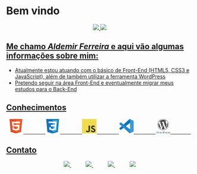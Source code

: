 <h1> Bem vindo </h1>

<div align="center">
  <a href="https://github.com/aldemirferreira44">
  <img height="150em" src="https://github-readme-stats.vercel.app/api?username=aldemirferreira44&show_icons=true&theme=algolia&include_all_commits=true&count_private=true"/>
  <img height="150em" src="https://github-readme-stats.vercel.app/api/top-langs/?username=aldemirferreira44&layout=compact&langs_count=7&theme=algolia"/>
</div>

 <h2> Me chamo <em>Aldemir Ferreira</em> e aqui vão algumas informações sobre mim: </h2>
<ul>
 <li> Atualmente estou atuando com o básico de Front-End (HTML5, CSS3 e JavaScript), além de também utilizar a ferramenta WordPress
 <li> Pretendo seguir na área Front-End e eventualmente migrar meus estudos para o Back-End
</ul> 


## Conhecimentos
 
 <div align="center">
    <img height="40" src="https://raw.githubusercontent.com/devicons/devicon/master/icons/html5/html5-original.svg">
    &nbsp;&nbsp;&nbsp;&nbsp;&nbsp;&nbsp;&nbsp;&nbsp;&nbsp;&nbsp;&nbsp;&nbsp;&nbsp;
    <img height="40" src="https://raw.githubusercontent.com/devicons/devicon/master/icons/css3/css3-original.svg">
    &nbsp;&nbsp;&nbsp;&nbsp;&nbsp;&nbsp;&nbsp;&nbsp;&nbsp;&nbsp;&nbsp;&nbsp;&nbsp;
   <img height="40" src="https://raw.githubusercontent.com/devicons/devicon/master/icons/javascript/javascript-original.svg">
    &nbsp;&nbsp;&nbsp;&nbsp;&nbsp;&nbsp;&nbsp;&nbsp;&nbsp;&nbsp;&nbsp;&nbsp;&nbsp;
   <img height="40" src="https://raw.githubusercontent.com/devicons/devicon/master/icons/vscode/vscode-original.svg">
    &nbsp;&nbsp;&nbsp;&nbsp;&nbsp;&nbsp;&nbsp;&nbsp;&nbsp;&nbsp;&nbsp;&nbsp;&nbsp;
   <img height="40" src="https://raw.githubusercontent.com/devicons/devicon/master/icons/wordpress/wordpress-original.svg">
    &nbsp;&nbsp;&nbsp;&nbsp;&nbsp;&nbsp;&nbsp;&nbsp;&nbsp;&nbsp;&nbsp;&nbsp;&nbsp;
 </div>
 
 ## Contato

<p align="center">
    <a href="https://github.com/aldemirferreira44">
        <img  src="https://img.shields.io/badge/github-%23100000.svg?&style=for-the-badge&logo=github&logoColor=white&link=mailto:https://github.com/aldemirferreira44">
    </a>
    &nbsp;&nbsp;&nbsp;&nbsp;&nbsp;&nbsp;&nbsp;&nbsp;&nbsp;
    <a href="mailto:alferr445@gmail.com">
        <img src="https://img.shields.io/badge/gmail-D14836?&style=for-the-badge&logo=gmail&logoColor=white&link=mailto:alferr445@gmail.com">
    </a>
    &nbsp;&nbsp;&nbsp;&nbsp;&nbsp;&nbsp;&nbsp;&nbsp;&nbsp;
    <a href="https://www.linkedin.com/in/aldemir-ferreira-5b7192227/">
        <img src="https://img.shields.io/badge/linkedin-%230077B5.svg?&style=for-the-badge&logo=linkedin&logoColor=white&link=mailto:https://www.linkedin.com/in/aldemir-ferreira-5b7192227/">
    </a>
    &nbsp;&nbsp;&nbsp;&nbsp;&nbsp;&nbsp;&nbsp;&nbsp;&nbsp;
    <a href="https://www.instagram.com/junior_ferr">
        <img src="https://img.shields.io/badge/instagram-%23E4405F?style=for-the-badge&logo=instagram&logoColor=white&link=mailto:https://https://www.linkedin.com/in/aldemir-ferreira-5b7192227/">
    </a>
